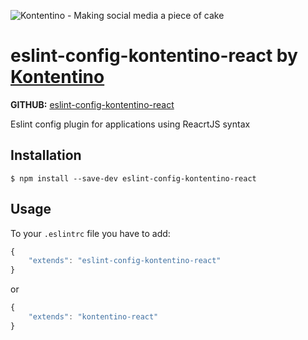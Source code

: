 ![Kontentino - Making social media a piece of cake](https://static.kontentino.com/img/logo/logo.svg)

# eslint-config-kontentino-react by [Kontentino](https://www.kontentino.com/)

**GITHUB:** [eslint-config-kontentino-react](https://github.com/kontentino/eslint-config-kontentino-react)

Eslint config plugin for applications using ReacrtJS syntax

## Installation
`$ npm install --save-dev eslint-config-kontentino-react`

## Usage
To your `.eslintrc` file you have to add:
```javascript
{
    "extends": "eslint-config-kontentino-react"
}
```

or

```javascript
{
    "extends": "kontentino-react"
}
```
